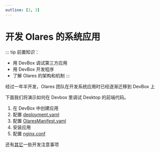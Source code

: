 ```yaml
---
outline: [2, 3]
---
```


# 开发 Olares 的系统应用

::: tip
前置知识：

- 用 DevBox 调试第三方应用
- 用 DevBox 开发程序
- 了解 Olares 的架构和机制
  :::

经过一年半开发，Olares 团队在开发系统应用时已经逐渐迁移到 DevBox 上

下面我们将演示如何在 Devbox 里调试 Desktop 的前端代码。

1. 在 DevBox 中创建应用
2. 配置 [deployment.yaml](./deployment)
3. 配置 [OlaresManifest.yaml](./olares-manifest)
4. 安装应用
5. 配置 [nginx.conf](./install)

还有[其它](./other)一些开发注意事项
